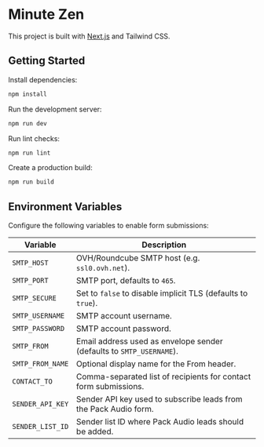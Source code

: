 # Minute Zen

This project is built with [Next.js](https://nextjs.org/) and Tailwind CSS.

## Getting Started

Install dependencies:

```bash
npm install
```

Run the development server:

```bash
npm run dev
```

Run lint checks:

```bash
npm run lint
```

Create a production build:

```bash
npm run build
```

## Environment Variables

Configure the following variables to enable form submissions:

| Variable | Description |
| --- | --- |
| `SMTP_HOST` | OVH/Roundcube SMTP host (e.g. `ssl0.ovh.net`). |
| `SMTP_PORT` | SMTP port, defaults to `465`. |
| `SMTP_SECURE` | Set to `false` to disable implicit TLS (defaults to `true`). |
| `SMTP_USERNAME` | SMTP account username. |
| `SMTP_PASSWORD` | SMTP account password. |
| `SMTP_FROM` | Email address used as envelope sender (defaults to `SMTP_USERNAME`). |
| `SMTP_FROM_NAME` | Optional display name for the From header. |
| `CONTACT_TO` | Comma-separated list of recipients for contact form submissions. |
| `SENDER_API_KEY` | Sender API key used to subscribe leads from the Pack Audio form. |
| `SENDER_LIST_ID` | Sender list ID where Pack Audio leads should be added. |


